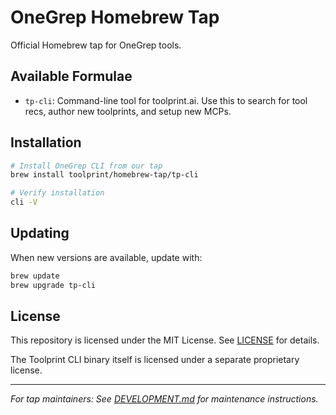 # OneGrep Homebrew Tap

Official Homebrew tap for OneGrep tools.

## Available Formulae

- `tp-cli`: Command-line tool for toolprint.ai. Use this to search for tool recs, author new toolprints, and setup new MCPs.

## Installation

```bash
# Install OneGrep CLI from our tap
brew install toolprint/homebrew-tap/tp-cli

# Verify installation
cli -V
```

## Updating

When new versions are available, update with:

```bash
brew update
brew upgrade tp-cli
```

## License

This repository is licensed under the MIT License. See [LICENSE](LICENSE) for details.

The Toolprint CLI binary itself is licensed under a separate proprietary license.

---

*For tap maintainers: See [DEVELOPMENT.md](DEVELOPMENT.md) for maintenance instructions.* 